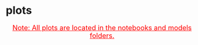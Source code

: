 # plots 
<div align="center">
<a style="color:red;font-size: large" href="../models">Note: All plots are located in the notebooks and models folders.</a>
</div>